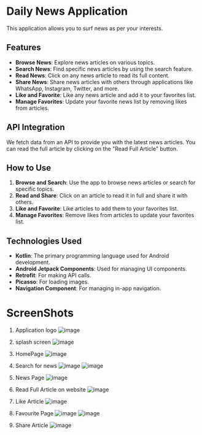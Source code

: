 # Daily News Application

This application allows you to surf news as per your interests.

## Features

- **Browse News**: Explore news articles on various topics.
- **Search News**: Find specific news articles by using the search feature.
- **Read News**: Click on any news article to read its full content.
- **Share News**: Share news articles with others through applications like WhatsApp, Instagram, Twitter, and more.
- **Like and Favorite**: Like any news article and add it to your favorites list.
- **Manage Favorites**: Update your favorite news list by removing likes from articles.

## API Integration

We fetch data from an API to provide you with the latest news articles. You can read the full article by clicking on the "Read Full Article" button.

## How to Use

1. **Browse and Search**: Use the app to browse news articles or search for specific topics.
2. **Read and Share**: Click on an article to read it in full and share it with others.
3. **Like and Favorite**: Like articles to add them to your favorites list.
4. **Manage Favorites**: Remove likes from articles to update your favorites list.

## Technologies Used

- **Kotlin**: The primary programming language used for Android development.
- **Android Jetpack Components**: Used for managing UI components.
- **Retrofit**: For making API calls.
- **Picasso**: For loading images.
- **Navigation Component**: For managing in-app navigation.

# ScreenShots

1. Application logo
![image](https://github.com/user-attachments/assets/68b082b2-2ac1-4866-ba1b-c06c959593ed)

2. splash screen
![image](https://github.com/user-attachments/assets/fc10ef95-15e1-4690-a92e-d43cef1c5ddf)

3. HomePage
![image](https://github.com/user-attachments/assets/3f588a1e-71de-4da1-8aa4-d013e340357e)

4. Search for news
![image](https://github.com/user-attachments/assets/b9e690c2-4824-4d4b-884a-10a59ce6fc3d)
![image](https://github.com/user-attachments/assets/26a573d2-1252-485e-9270-7bb3fd3fcd2b)

5. News Page
![image](https://github.com/user-attachments/assets/522f029d-871b-4a60-996f-eba6d3e9718d)

6. Read Full Article on website
![image](https://github.com/user-attachments/assets/5bf63cd4-518f-4fc2-9758-ea83a51b1c37)

7. Like Article
![image](https://github.com/user-attachments/assets/9194b3c0-fb6a-4fb8-9335-d7cc7e41f9c1) 

8. Favourite Page
![image](https://github.com/user-attachments/assets/81980dbc-1ece-44b4-93b7-bcd9db50b20a)
![image](https://github.com/user-attachments/assets/6f423b14-dc4c-4db9-98c4-d8003f1d666b)

9. Share Article
![image](https://github.com/user-attachments/assets/23f4dc1e-bfb3-48e9-a5d3-d256e0a9db3f)




 
